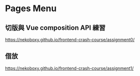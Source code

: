 # Pages Menu

## 切版與 Vue composition API 練習

https://nekoboxy.github.io/frontend-crash-course/assignment0/

## 借放

https://nekoboxy.github.io/frontend-crash-course/assignment1/
